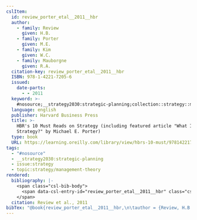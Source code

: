 ```yaml
---
cslItem:
  id: review_porter_etal__2011__hbr
  author:
    - family: Review
      given: H.B.
    - family: Porter
      given: M.E.
    - family: Kim
      given: W.C.
    - family: Mauborgne
      given: R.A.
  citation-key: review_porter_etal__2011__hbr
  ISBN: 978-1-4221-7205-6
  issued:
    date-parts:
      - - 2011
  keyword: >-
    #nosource;__strategy2030:strategic-planning;collection::strategy::management-theory
  language: english
  publisher: Harvard Business Press
  title: >-
    HBR's 10 Must Reads on Strategy (including featured article "What Is
    Strategy?" by Michael E. Porter)
  type: book
  URL: https://learning.oreilly.com/library/view/hbrs-10-must/9781422172056/
tags:
  - "#nosource"
  - __strategy2030:strategic-planning
  - issue:strategy
  - topic:strategy/management-theory
rendered:
  bibliography: |-
    <span class="csl-bib-body">
      <span data-csl-entry-id="review_porter_etal__2011__hbr" class="csl-entry">Review, H. B., Porter, M. E., Kim, W. C., &#38; Mauborgne, R. A. 2011. <i>HBR’s 10 Must Reads on Strategy (including featured article “What Is Strategy?” by Michael E. Porter)</i>. Harvard Business Press. <a href='https://learning.oreilly.com/library/view/hbrs-10-must/9781422172056/'>https://learning.oreilly.com/library/view/hbrs-10-must/9781422172056/</a></span>
    </span>
  citation: Review et al., 2011
bibTex: "@book{review_porter_etal__2011__hbr,\n\tauthor = {Review, H.B. and Porter, M.E. and Kim, W.C. and Mauborgne, R.A.},\n\tyear = {2011},\n\tpublisher = {Harvard Business Press},\n\ttitle = {HBR's 10 {Must} {Reads} on {Strategy} (including featured article \"{What} {Is} {Strategy}?\" by {Michael} {E}. {Porter})},\n}\n\n"
---
```

